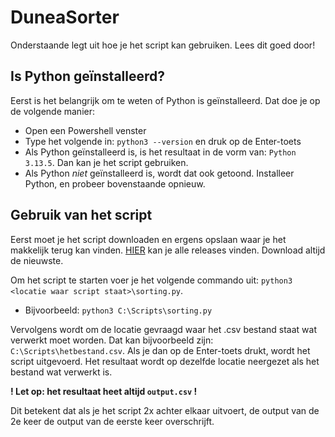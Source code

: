 # DuneaSorter

Onderstaande legt uit hoe je het script kan gebruiken. Lees dit goed door!

## Is Python geïnstalleerd?

Eerst is het belangrijk om te weten of Python is geïnstalleerd. Dat doe je op de volgende manier:

- Open een Powershell venster
- Type het volgende in: `python3 --version` en druk op de Enter-toets
- Als Python geïnstalleerd is, is het resultaat in de vorm van: `Python 3.13.5`. Dan kan je het script gebruiken.
- Als Python _niet_ geïnstalleerd is, wordt dat ook getoond. Installeer Python, en probeer bovenstaande opnieuw.

## Gebruik van het script

Eerst moet je het script downloaden en ergens opslaan waar je het makkelijk terug kan vinden. [HIER](https://github.com/JusAJ/DuneaSorter/releases) kan je alle releases vinden. Download altijd de nieuwste.

Om het script te starten voer je het volgende commando uit: `python3 <locatie waar script staat>\sorting.py`.
- Bijvoorbeeld: `python3 C:\Scripts\sorting.py`

Vervolgens wordt om de locatie gevraagd waar het .csv bestand staat wat verwerkt moet worden. Dat kan bijvoorbeeld zijn: `C:\Scripts\hetbestand.csv`. Als je dan op de Enter-toets drukt, wordt het script uitgevoerd. Het resultaat wordt op dezelfde locatie neergezet als het bestand wat verwerkt is.

**! Let op: het resultaat heet altijd `output.csv` !**

Dit betekent dat als je het script 2x achter elkaar uitvoert, de output van de 2e keer de output van de eerste keer overschrijft.